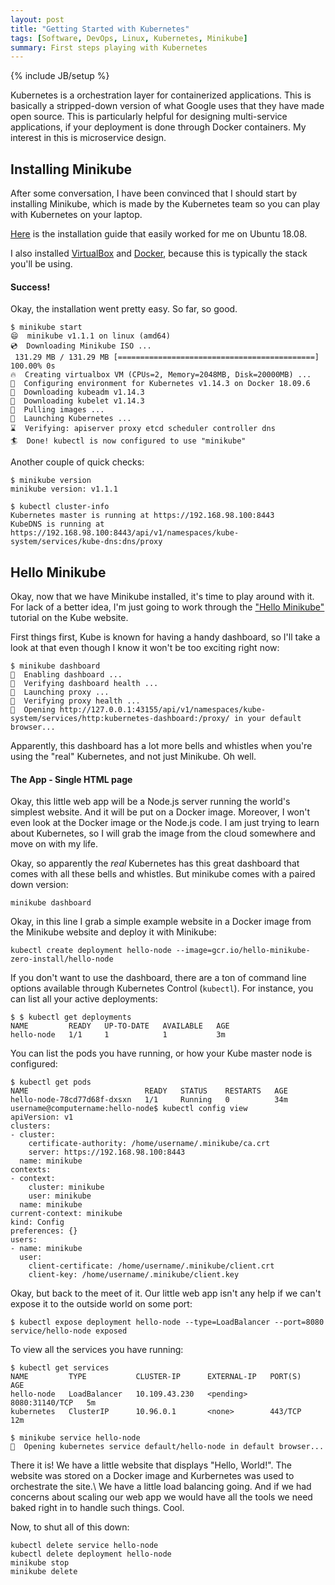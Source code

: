 ```yaml
---
layout: post
title: "Getting Started with Kubernetes"
tags: [Software, DevOps, Linux, Kubernetes, Minikube]
summary: First steps playing with Kubernetes
---
```

{% include JB/setup %}

Kubernetes is a orchestration layer for containerized applications. This is basically a stripped-down version of what Google uses that they have made open source. This is particularly helpful for designing multi-service applications, if your deployment is done through Docker containers. My interest in this is microservice design.

## Installing Minikube

After some conversation, I have been convinced that I should start by installing Minikube, which is made by the Kubernetes team so you can play with Kubernetes on your laptop.

[Here](https://kubernetes.io/docs/tasks/tools/install-minikube/) is the installation guide that easily worked for me on Ubuntu 18.08.

I also installed [VirtualBox](https://www.virtualbox.org/) and [Docker](https://www.docker.com/), because this is typically the stack you'll be using.

#### Success!

Okay, the installation went pretty easy. So far, so good.

```shell
$ minikube start
😄  minikube v1.1.1 on linux (amd64)
💿  Downloading Minikube ISO ...
 131.29 MB / 131.29 MB [============================================] 100.00% 0s
🔥  Creating virtualbox VM (CPUs=2, Memory=2048MB, Disk=20000MB) ...
🐳  Configuring environment for Kubernetes v1.14.3 on Docker 18.09.6
💾  Downloading kubeadm v1.14.3
💾  Downloading kubelet v1.14.3
🚜  Pulling images ...
🚀  Launching Kubernetes ... 
⌛  Verifying: apiserver proxy etcd scheduler controller dns
🏄  Done! kubectl is now configured to use "minikube"
```

Another couple of quick checks:

```shell
$ minikube version
minikube version: v1.1.1

$ kubectl cluster-info
Kubernetes master is running at https://192.168.98.100:8443
KubeDNS is running at https://192.168.98.100:8443/api/v1/namespaces/kube-system/services/kube-dns:dns/proxy
```

## Hello Minikube

Okay, now that we have Minikube installed, it's time to play around with it. For lack of a better idea, I'm just going to work through the ["Hello Minikube"](https://kubernetes.io/docs/tutorials/hello-minikube/) tutorial on the Kube website.

First things first, Kube is known for having a handy dashboard, so I'll take a look at that even though I know it won't be too exciting right now:

```shell
$ minikube dashboard
🔌  Enabling dashboard ...
🤔  Verifying dashboard health ...
🚀  Launching proxy ...
🤔  Verifying proxy health ...
🎉  Opening http://127.0.0.1:43155/api/v1/namespaces/kube-system/services/http:kubernetes-dashboard:/proxy/ in your default browser...
```
Apparently, this dashboard has a lot more bells and whistles when you're using the "real" Kubernetes, and not just Minikube. Oh well.

#### The App - Single HTML page

Okay, this little web app will be a Node.js server running the world's simplest website. And it will be put on a Docker image. Moreover, I won't even look at the Docker image or the Node.js code. I am just trying to learn about Kubernetes, so I will grab the image from the cloud somewhere and move on with my life.

Okay, so apparently the *real* Kubernetes has this great dashboard that comes with all these bells and whistles. But minikube comes with a paired down version:

```shell
minikube dashboard
```

Okay, in this line I grab a simple example website in a Docker image from the Minikube website and deploy it with Minikube:

```shell
kubectl create deployment hello-node --image=gcr.io/hello-minikube-zero-install/hello-node
```

If you don't want to use the dashboard, there are a ton of command line options available through Kubernetes Control (`kubectl`). For instance, you can list all your active deployments:

```shell
$ $ kubectl get deployments
NAME         READY   UP-TO-DATE   AVAILABLE   AGE
hello-node   1/1     1            1           3m
```

You can list the pods you have running, or how your Kube master node is configured:

```shell
$ kubectl get pods
NAME                          READY   STATUS    RESTARTS   AGE
hello-node-78cd77d68f-dxsxn   1/1     Running   0          34m
username@computername:hello-node$ kubectl config view
apiVersion: v1
clusters:
- cluster:
    certificate-authority: /home/username/.minikube/ca.crt
    server: https://192.168.98.100:8443
  name: minikube
contexts:
- context:
    cluster: minikube
    user: minikube
  name: minikube
current-context: minikube
kind: Config
preferences: {}
users:
- name: minikube
  user:
    client-certificate: /home/username/.minikube/client.crt
    client-key: /home/username/.minikube/client.key
```

Okay, but back to the meet of it. Our little web app isn't any help if we can't expose it to the outside world on some port:

```shell
$ kubectl expose deployment hello-node --type=LoadBalancer --port=8080
service/hello-node exposed
```

To view all the services you have running:

```shell
$ kubectl get services
NAME         TYPE           CLUSTER-IP      EXTERNAL-IP   PORT(S)          AGE
hello-node   LoadBalancer   10.109.43.230   <pending>     8080:31140/TCP   5m
kubernetes   ClusterIP      10.96.0.1       <none>        443/TCP          12m

$ minikube service hello-node
🎉  Opening kubernetes service default/hello-node in default browser...
```

There it is!  We have a little website that displays "Hello, World!".  The website was stored on a Docker image and Kurbernetes was used to orchestrate the site.\ We have a little load balancing going. And if we had concerns about scaling our web app we would have all the tools we need baked right in to handle such things. Cool.

Now, to shut all of this down:

```shell
kubectl delete service hello-node
kubectl delete deployment hello-node
minikube stop
minikube delete
```




```shell
